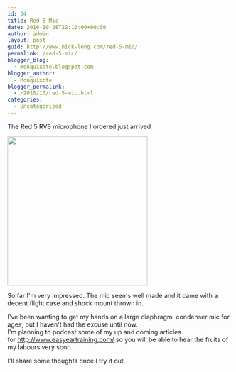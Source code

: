 ```yaml
---
id: 34
title: Red 5 Mic
date: 2010-10-28T22:10:00+00:00
author: admin
layout: post
guid: http://www.nick-long.com/red-5-mic/
permalink: /red-5-mic/
blogger_blog:
  - monquixote.blogspot.com
blogger_author:
  - Monquixote
blogger_permalink:
  - /2010/10/red-5-mic.html
categories:
  - Uncategorized
---
```

<div>
  The Red 5 RV8 microphone I ordered just arrived </p> 
  
  <div>
    <img src="http://www.nick-long.com/wp-content/uploads/2010/10/media_httpwwwred5audi_braic.jpg.scaled500.jpg" width="315" height="336" />
  </div></p> 
  
  <div>
    So far I'm very impressed. The mic seems well made and it came with a decent flight case and shock mount thrown in. 
  </div></p> 
  
  <div>
    I've been wanting to get my hands on a large diaphragm  condenser mic for ages, but I haven't had the excuse until now.
  </div>
  
  <div>
    I'm planning to podcast some of my up and coming articles for <a href="http://www.easyeartraining.com/">http://www.easyeartraining.com/</a> so you will be able to hear the fruits of my labours very soon.
  </div></p> 
  
  <div>
    I'll share some thoughts once I try it out.
  </div>
</div>